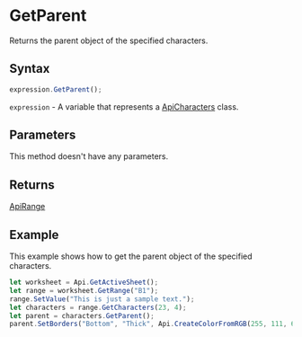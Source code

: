 # GetParent

Returns the parent object of the specified characters.

## Syntax

```javascript
expression.GetParent();
```

`expression` - A variable that represents a [ApiCharacters](../ApiCharacters.md) class.

## Parameters

This method doesn't have any parameters.

## Returns

[ApiRange](../../ApiRange/ApiRange.md)

## Example

This example shows how to get the parent object of the specified characters.

```javascript editor-xlsx
let worksheet = Api.GetActiveSheet();
let range = worksheet.GetRange("B1");
range.SetValue("This is just a sample text.");
let characters = range.GetCharacters(23, 4);
let parent = characters.GetParent();
parent.SetBorders("Bottom", "Thick", Api.CreateColorFromRGB(255, 111, 61));
```
